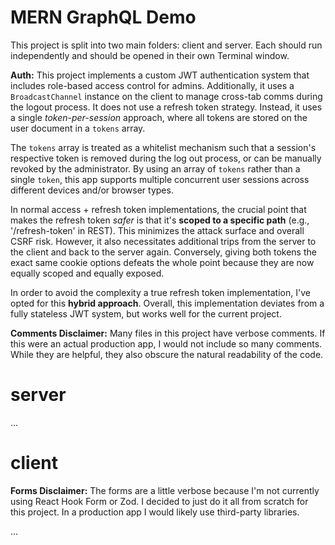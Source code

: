 # MERN GraphQL Demo

This project is split into two main folders: client and server. Each should run independently and should be opened in their own Terminal window.

**Auth:** This project implements a custom JWT authentication system that includes role-based access control for admins. Additionally, it uses a `BroadcastChannel` instance on the client to manage cross-tab comms during the logout process. It does not use a refresh token strategy. Instead, it uses a single _token-per-session_ approach, where all tokens are stored on the user document in a `tokens` array.

The `tokens` array is treated as a whitelist mechanism such that a session's respective token is removed during the log out process, or can be manually revoked by the administrator. By using an array of `tokens` rather than a single `token`, this app supports multiple concurrent user sessions across different devices and/or browser types.

In normal access + refresh token implementations, the crucial point that makes the refresh token _safer_ is that it's **scoped to a specific path** (e.g., '/refresh-token' in REST). This minimizes the attack surface and overall CSRF risk. However, it also necessitates additional trips from the server to the client and back to the server again. Conversely, giving both tokens the exact same cookie options defeats the whole point because they are now equally scoped and equally exposed.

In order to avoid the complexity a true refresh token implementation, I've opted for this **hybrid approach**. Overall, this implementation deviates from a fully stateless JWT system, but works well for the current project.

**Comments Disclaimer:** Many files in this project have verbose comments. If this were an actual production app, I would not include so many comments. While they are helpful, they also obscure the natural readability of the code.

# server

...

# client

**Forms Disclaimer:** The forms are a little verbose because I'm not currently using React Hook Form or Zod. I decided to just do it all from scratch for this project. In a production app I would likely use third-party libraries.

...

